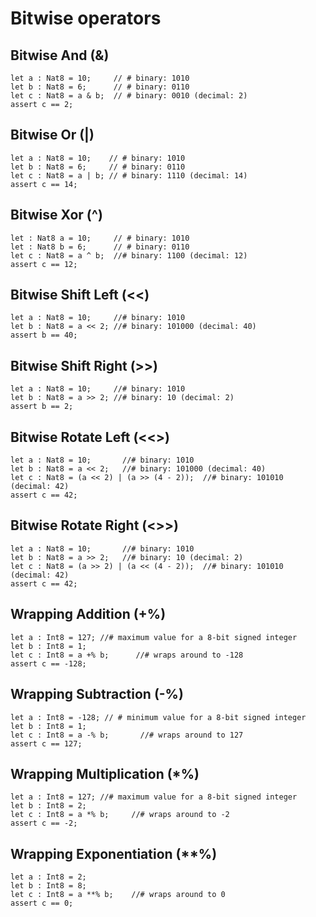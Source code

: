 # Bitwise operators


## Bitwise And (&)

```motoko
let a : Nat8 = 10;     // # binary: 1010
let b : Nat8 = 6;      // # binary: 0110
let c : Nat8 = a & b;  // # binary: 0010 (decimal: 2)
assert c == 2;
```


## Bitwise Or (|)

```motoko
let a : Nat8 = 10;    // # binary: 1010
let b : Nat8 = 6;     // # binary: 0110
let c : Nat8 = a | b; // # binary: 1110 (decimal: 14)
assert c == 14;
```

## Bitwise Xor (^)

```motoko
let : Nat8 a = 10;     // # binary: 1010
let : Nat8 b = 6;      // # binary: 0110
let c : Nat8 = a ^ b;  //# binary: 1100 (decimal: 12)
assert c == 12;
```

## Bitwise Shift Left (<<)

```motoko
let a : Nat8 = 10;     //# binary: 1010
let b : Nat8 = a << 2; //# binary: 101000 (decimal: 40)
assert b == 40;
```

## Bitwise Shift Right (>>)

```motoko
let a : Nat8 = 10;     //# binary: 1010
let b : Nat8 = a >> 2; //# binary: 10 (decimal: 2)
assert b == 2;
```

## Bitwise Rotate Left (<<>)

```motoko 
let a : Nat8 = 10;       //# binary: 1010
let b : Nat8 = a << 2;   //# binary: 101000 (decimal: 40)
let c : Nat8 = (a << 2) | (a >> (4 - 2));  //# binary: 101010 (decimal: 42)
assert c == 42;
```


## Bitwise Rotate Right (<>>)

```motoko
let a : Nat8 = 10;       //# binary: 1010
let b : Nat8 = a >> 2;   //# binary: 10 (decimal: 2)
let c : Nat8 = (a >> 2) | (a << (4 - 2));  //# binary: 101010 (decimal: 42)
assert c == 42;
```

## Wrapping Addition (+%)

```motoko
let a : Int8 = 127; //# maximum value for a 8-bit signed integer
let b : Int8 = 1;
let c : Int8 = a +% b;      //# wraps around to -128
assert c == -128;
```


## Wrapping Subtraction (-%)

```motoko
let a : Int8 = -128; // # minimum value for a 8-bit signed integer
let b : Int8 = 1;
let c : Int8 = a -% b;       //# wraps around to 127
assert c == 127;
```

## Wrapping Multiplication (*%)

```motoko
let a : Int8 = 127; //# maximum value for a 8-bit signed integer
let b : Int8 = 2;
let c : Int8 = a *% b;     //# wraps around to -2
assert c == -2;
```

## Wrapping Exponentiation (**%)

```motoko
let a : Int8 = 2;
let b : Int8 = 8;
let c : Int8 = a **% b;    //# wraps around to 0
assert c == 0;
```